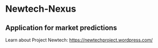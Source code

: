 # Newtech-Nexus
## Application for market predictions
Learn about Project Newtech: https://newtechproject.wordpress.com/
